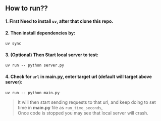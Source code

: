 
## How to run??

#### 1. First Need to install `uv`, after that **clone this repo**.

#### 2. Then install dependencies by:

```
uv sync
```

#### 3. (Optional) Then Start local server to test:
```
uv run -- python server.py
```
#### 4. Check for `url` in **main.py**, enter target url (default will target above server):
```
uv run -- python main.py
```


> It will then start sending requests to that url, and keep doing to set time in **main.py** file as `run_time_seconds`, \
> Once code is stopped you may see that local server will crash.